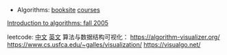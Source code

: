 * Algorithms: [booksite]() [courses]()

[Introduction to algorithms: fall 2005](https://ocw.mit.edu/courses/electrical-engineering-and-computer-science/6-046j-introduction-to-algorithms-sma-5503-fall-2005/index.htm)

leetcode: [中文](https://leetcode.cn) [英文](https://leetcode.com/)
算法与数据结构可视化：
https://algorithm-visualizer.org/
https://www.cs.usfca.edu/~galles/visualization/
https://visualgo.net/

